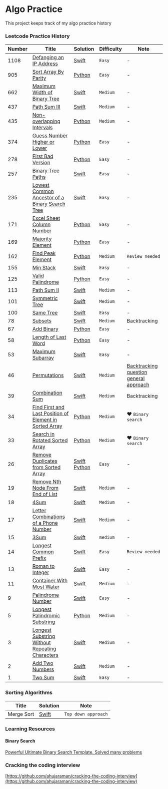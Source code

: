 # Algo Practice
This project keeps track of my algo practice history

### Leetcode Practice History

Number | Title | Solution | Difficulty | Note
--- | --- | --- | --- | ---
1108 | [Defanging an IP Address](https://leetcode.com/problems/defanging-an-ip-address/) | [Swift](https://github.com/jimmy0804/leetcode-practice/blob/master/leetcode/easy/defanging-an-ip-address.swift) | `Easy` | -
905 | [Sort Array By Parity](https://leetcode.com/problems/sort-array-by-parity/) | [Python](https://github.com/jimmy0804/algo-practice/blob/master/leetcode/easy/905-sort-array-by-parity/main.py) | `Easy` | -
662 | [Maximum Width of Binary Tree](https://leetcode.com/problems/maximum-width-of-binary-tree/submissions/) | [Swift](https://github.com/jimmy0804/leetcode-practice/blob/master/leetcode/medium/662-maximum-width-of-binary-tree.swift) | `Medium` | -
437 | [Path Sum III](https://leetcode.com/problems/path-sum-iii/) | [Swift](https://github.com/jimmy0804/algo-practice/blob/master/leetcode/medium/437-path-sum-III.swift) | `Medium` | -
435 | [Non-overlapping Intervals](https://leetcode.com/problems/non-overlapping-intervals/) | [Python](https://github.com/jimmy0804/algo-practice/blob/master/leetcode/medium/435-non-overlapping-intervals/435-non-overlapping-intervals.py) | `Medium` | -
374 | [Guess Number Higher or Lower](https://leetcode.com/problems/guess-number-higher-or-lower/) | [Python](https://github.com/jimmy0804/algo-practice/blob/master/leetcode/easy/374-guess-number-higher-or-lower/main.py) | `Easy` | -
278 | [First Bad Version](https://leetcode.com/problems/first-bad-version/) | [Python](https://github.com/jimmy0804/algo-practice/blob/master/leetcode/easy/278-first-bad-version/main.py) | `Easy`| -
257 | [Binary Tree Paths](https://leetcode.com/problems/binary-tree-paths/) | [Swift](https://github.com/jimmy0804/leetcode-practice/blob/master/leetcode/easy/257-binary-tree-paths.swift) | `Easy` | -
235 | [Lowest Common Ancestor of a Binary Search Tree](https://leetcode.com/problems/lowest-common-ancestor-of-a-binary-search-tree/) | [Swift](https://github.com/jimmy0804/leetcode-practice/blob/master/leetcode/easy/235-lowest-common-ancestor-of-a-binary-search-tree.swift) | `Easy` | -
171 | [Excel Sheet Column Number](https://leetcode.com/problems/excel-sheet-column-number/) | [Python](https://github.com/jimmy0804/algo-practice/blob/master/leetcode/easy/171-excel-sheet-column-number/main.py) | `Easy` | -
169 | [Majority Element](https://leetcode.com/problems/majority-element/) | [Python](https://github.com/jimmy0804/algo-practice/blob/master/leetcode/easy/169-majority-element/main.py) | `Easy` | -
162 | [Find Peak Element](https://leetcode.com/problems/find-peak-element/) | [Python](https://github.com/jimmy0804/algo-practice/blob/master/leetcode/medium/162-find-peak-element/main.py) | `Medium` | `Review needed`
155 | [Min Stack](https://leetcode.com/problems/min-stack/) | [Swift](https://github.com/jimmy0804/leetcode-practice/blob/master/leetcode/easy/155-min-stack.swift) | `Easy` | -
125 | [Valid Palindrome](https://leetcode.com/problems/valid-palindrome/) | [Python](https://github.com/jimmy0804/algo-practice/blob/master/leetcode/easy/125-valid-palindrome/main.py) | `Easy` | -
113 | [Path Sum II](https://leetcode.com/problems/path-sum-ii/) | [Swift](https://github.com/jimmy0804/leetcode-practice/blob/master/leetcode/medium/113-path-sum-2.swift) | `Medium` | -
101 | [Symmetric Tree](https://leetcode.com/problems/symmetric-tree/) | [Swift](https://github.com/jimmy0804/leetcode-practice/blob/master/leetcode/medium/101-symmetric-tree.swift) | `Medium` | -
100 | [Same Tree](https://leetcode.com/problems/same-tree/) | [Swift](https://github.com/jimmy0804/leetcode-practice/blob/master/leetcode/easy/100-same-tree.swift) | `Easy` | -
78 | [Subsets](https://leetcode.com/problems/subsets/) | [Swift](https://github.com/jimmy0804/leetcode-practice/blob/master/leetcode/medium/78-subsets.swift) | `Medium` | Backtracking
67 | [Add Binary](https://leetcode.com/problems/add-binary/) | [Python](https://github.com/jimmy0804/algo-practice/blob/master/leetcode/easy/67-add-binary/main.py) | `Easy` | -
58 | [Length of Last Word](https://leetcode.com/problems/length-of-last-word/) | [Python](https://github.com/jimmy0804/algo-practice/blob/master/leetcode/easy/58-length-of-last-word/main.py) | `Easy` | -
53 | [Maximum Subarray](https://leetcode.com/problems/maximum-subarray/) | [Swift](https://github.com/jimmy0804/algo-practice/blob/master/leetcode/easy/53-maxiumu-subarray.swift) | `Easy` | -
46 | [Permutations](https://leetcode.com/problems/permutations/) | [Swift](https://github.com/jimmy0804/leetcode-practice/blob/master/leetcode/medium/46-permutations.swift) | `Medium` | [Backtracking question general approach](https://leetcode.com/problems/combination-sum/discuss/16502/A-general-approach-to-backtracking-questions-in-Java-(Subsets-Permutations-Combination-Sum-Palindrome-Partitioning))
39 | [Combination Sum](https://leetcode.com/problems/combination-sum/) | [Swift](https://github.com/jimmy0804/leetcode-practice/blob/master/leetcode/medium/39-combination-sum.swift) | `Medium` | Backtracking
34 | [Find First and Last Position of Element in Sorted Array](https://leetcode.com/problems/find-first-and-last-position-of-element-in-sorted-array/) | [Python](https://github.com/jimmy0804/algo-practice/blob/master/leetcode/medium/34-find-first-and-last-position-of-element-in-sorted-array/main.py) | `Medium` | ❤️ `Binary search`
33 | [Search in Rotated Sorted Array](https://leetcode.com/problems/search-in-rotated-sorted-array/) | [Python](https://github.com/jimmy0804/algo-practice/blob/master/leetcode/medium/33-search-in-rotated-sorted-array/main.py) | `Medium` | ❤️ `Binary search`
26 | [Remove Duplicates from Sorted Array](https://leetcode.com/problems/remove-duplicates-from-sorted-array/) | [Swift](https://github.com/jimmy0804/algo-practice/blob/master/leetcode/easy/26-remove-duplicates-from-sorted-array/main.swift) [Python](https://github.com/jimmy0804/algo-practice/blob/master/leetcode/easy/26-remove-duplicates-from-sorted-array/main.py) | `Easy` | -
19 | [Remove Nth Node From End of List](https://leetcode.com/problems/remove-nth-node-from-end-of-list/) | [Swift](https://github.com/jimmy0804/leetcode-practice/blob/master/leetcode/medium/19-remove-nth-node-from-end-of-list.swift) | `Medium` | -
18 | [4Sum](https://leetcode.com/problems/4sum/) | [Swift](https://github.com/jimmy0804/algo-practice/blob/master/leetcode/medium/18-4-sum.swift) | `Medium` | -
17 | [Letter Combinations of a Phone Number](https://leetcode.com/problems/letter-combinations-of-a-phone-number/) | [Swift](https://github.com/jimmy0804/algo-practice/blob/master/leetcode/medium/17-letter-combinations-of-a-phone-number.swift) | `Medium` | -
15 | [3Sum](https://leetcode.com/problems/3sum/) | [Swift](https://github.com/jimmy0804/algo-practice/blob/master/leetcode/medium/15-3-sum.swift) | `medium` | -
14 | [Longest Common Prefix](https://leetcode.com/problems/longest-common-prefix/) | [Swift](https://github.com/jimmy0804/leetcode-practice/blob/master/leetcode/easy/14-longest-common-prefix.swift) | `Easy` | `Review needed`
13 | [Roman to Integer](https://leetcode.com/problems/roman-to-integer/) | [Swift](https://github.com/jimmy0804/leetcode-practice/blob/master/leetcode/easy/13-roman-to-Integer.swift) | `Easy` | -
11 | [Container With Most Water](https://leetcode.com/problems/container-with-most-water/) | [Swift](https://github.com/jimmy0804/algo-practice/blob/master/leetcode/medium/11-container-with-most-water.swift) | `Medium` | -
9 | [Palindrome Number](https://leetcode.com/problems/palindrome-number/) | [Swift](https://github.com/jimmy0804/leetcode-practice/blob/master/leetcode/easy/palindrome-number.swift) | `Easy` |-
5 | [Longest Palindromic Substring](https://leetcode.com/problems/longest-palindromic-substring/) | [Python](https://github.com/jimmy0804/algo-practice/blob/master/leetcode/medium/5-longest-palindromice-substring/main.py) | `Medium` | -
3 | [Longest Substring Without Repeating Characters](https://leetcode.com/problems/longest-substring-without-repeating-characters) | [Swift](https://github.com/jimmy0804/leetcode-practice/blob/master/leetcode/medium/3-longest-substring-without-repeating-characters.swift) | `Medium` | -
2 | [Add Two Numbers](https://leetcode.com/problems/add-two-numbers/) | [Swift](https://github.com/jimmy0804/leetcode-practice/blob/master/leetcode/medium/2-add-two-numbers.swift) | `Medium` | -
1 | [Two Sum](https://leetcode.com/problems/two-sum/) | [Swift](https://github.com/jimmy0804/leetcode-practice/blob/master/leetcode/easy/1-two-sum.swift) | `Easy` | -


### Sorting Algorithms

Title | Solution | Note
--- | --- | ---
Merge Sort | [Swift](https://github.com/jimmy0804/leetcode-practice/blob/master/misc/merge-sort.swift) | `Top down approach`


### Learning Resources

#### Binary Search
[Powerful Ultimate Binary Search Template. Solved many problems](https://leetcode.com/discuss/general-discussion/786126/python-powerful-ultimate-binary-search-template-solved-many-problems)

### Cracking the coding interview
[https://github.com/ahujaraman/cracking-the-coding-interview](https://github.com/ahujaraman/cracking-the-coding-interview)
